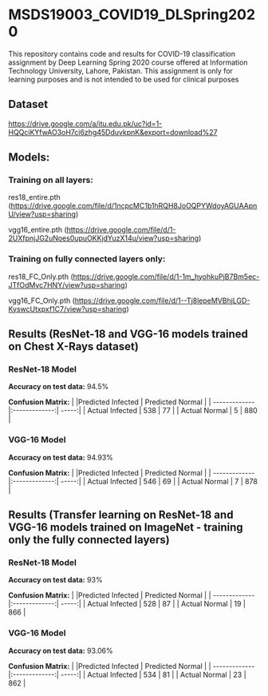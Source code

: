 # MSDS19003_COVID19_DLSpring2020

This repository contains code and results for COVID-19 classification assignment by Deep Learning Spring 2020 course offered at Information Technology University, Lahore, Pakistan. This assignment is only for learning purposes and is not intended to be used for clinical purposes

## Dataset
https://drive.google.com/a/itu.edu.pk/uc?id=1-HQQciKYfwAO3oH7ci6zhg45DduvkpnK&export=download%27

## Models:

### Training on all layers:

res18_entire.pth (https://drive.google.com/file/d/1ncpcMC1b1hRQH8JoOQPYWdoyAGUAApnU/view?usp=sharing)

vgg16_entire.pth (https://drive.google.com/file/d/1-2UXfpnjJG2uNoes0upuOKKjdYuzX14u/view?usp=sharing)

### Training on fully connected layers only:

res18_FC_Only.pth (https://drive.google.com/file/d/1-1m_hyohkuPjB7Bm5ec-JTfOdMyc7HNY/view?usp=sharing)

vgg16_FC_Only.pth (https://drive.google.com/file/d/1--Tj8lepeMVBhjLGD-KyswcUtxpxf1C7/view?usp=sharing)

## Results (ResNet-18 and VGG-16 models trained on Chest X-Rays dataset)

### ResNet-18 Model 

**Accuracy on test data:**
94.5%

**Confusion Matrix:**
|         |Predicted Infected        | Predicted Normal  |
| ------------- |:-------------:| -----:|
| Actual Infected      | 538 | 77 |
| Actual Normal      | 5      |   880 |

### VGG-16 Model
**Accuracy on test data:**
94.93%

**Confusion Matrix:**
|         |Predicted Infected        | Predicted Normal  |
| ------------- |:-------------:| -----:|
| Actual Infected      | 546 | 69 |
| Actual Normal      | 7      |   878 |


## Results (Transfer learning on ResNet-18 and VGG-16 models trained on ImageNet - training only the fully connected layers)

### ResNet-18 Model 

**Accuracy on test data:**
93%

**Confusion Matrix:**
|         |Predicted Infected        | Predicted Normal  |
| ------------- |:-------------:| -----:|
| Actual Infected      | 528 | 87 |
| Actual Normal      | 19      |   866 |

### VGG-16 Model
**Accuracy on test data:**
93.06%

**Confusion Matrix:**
|         |Predicted Infected        | Predicted Normal  |
| ------------- |:-------------:| -----:|
| Actual Infected      | 534 | 81 |
| Actual Normal      | 23      |   862 |
